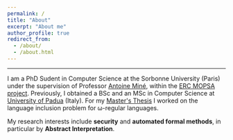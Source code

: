 ```yaml
---
permalink: /
title: "About"
excerpt: "About me"
author_profile: true
redirect_from: 
  - /about/
  - /about.html
---
```


---

<!-- **Warning**: webpage under construction
{: .notice} -->

I am a PhD Sudent in Computer Science at the Sorbonne University (Paris) 
under the supervision of Professor [Antoine Miné](https://www-apr.lip6.fr/~mine/), 
within the [ERC MOPSA project](http://mopsa.lip6.fr/).
Previously, I obtained a BSc and an MSc in Computer Science at [University of Padua](https://www.unipd.it/en/) (Italy).
For my [Master's Thesis](https://parof.github.io/files/Parolini_MThesis.pdf) I worked on the 
language inclusion problem for ω-regular languages.

My research interests include **security** and **automated formal methods**, in particular
by **Abstract Interpretation**.